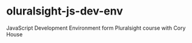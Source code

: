 # oluralsight-js-dev-env
JavaScript Development Environment form Pluralsight course with Cory House
